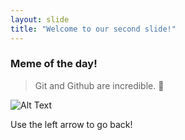 ```yaml
---
layout: slide
title: "Welcome to our second slide!"
---
```

### Meme of the day!
> Git and Github are incredible. 🤩

![Alt Text](https://i.redd.it/dsdbmyoirso01.jpg)

Use the left arrow to go back!
